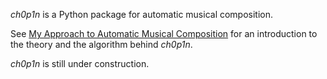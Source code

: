 *ch0p1n* is a Python package for automatic musical composition.

See [My Approach to Automatic Musical Composition](https://flujoo.github.io/en/my-approach-to-automatic-musical-composition/) for an introduction to the theory and the algorithm behind *ch0p1n*.

*ch0p1n* is still under construction.
